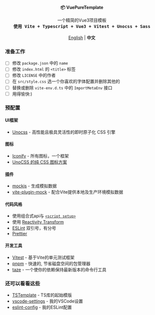 <p align="center">
  <strong>📦 VuePureTemplate</strong><br><br>
    一个精简的Vue3项目模板<br>
  <samp><b>使用 Vite + Typescript + Vue3 + Vitest + Unocss + Sass</b></samp><br><br>
  <a href="./README.md">English</a> | <b>中文</b>
</p>


### 准备工作

- [ ] 修改 `package.json` 中的 `name`
- [ ] 修改 `index.html` 的 `<title>` 标签
- [ ] 修改 `LICENSE` 中的作者
- [ ] 在 `src/style.css` 选一个你喜欢的字体配置并删除其他的
- [ ] 替换或删除 `vite-env.d.ts` 中的 `ImportMetaEnv` 接口 
- [ ] 用得愉快:)

### 预配置

#### UI框架

- [Unocss](https://github.com/antfu/unocss) - 高性能且极具灵活性的即时原子化 CSS 引擎

#### 图标

- [Iconify](https://iconify.design/) - 所有图标，一个框架
- [UnoCSS 的纯 CSS 图标方案](https://github.com/antfu/unocss/tree/main/packages/preset-icons)



#### 插件

- [mockjs](https://github.com/nuysoft/Mock) - 生成模拟数据
- [vite-plugin-mock](https://github.com/vbenjs/vite-plugin-mock) - 配合Vite提供本地及生产环境模拟数据

#### 代码风格

- 使用组合式api与 [`<script setup>`](https://github.com/vuejs/rfcs/pull/227)
- 使用 [Reactivity Transform](https://vuejs.org/guide/extras/reactivity-transform.html#reactivity-transform)
- [ESLint](https://eslint.org/) 双引号，有分号
- [Prettier](https://prettier.io/)

#### 开发工具

- [Vitest](https://github.com/vitest-dev/vitest) - 基于Vite的单元测试框架
- [pnpm](https://pnpm.js.org/) - 快速的, 节省磁盘空间的包管理器
- [taze](https://github.com/antfu/taze) - 一个使你的依赖保持最新版本的命令行工具

### 还可以看看这些

- [TSTemplate](https://github.com/Bernankez/TSTemplate) - TS库的起始模版
- [vscode-settings](https://github.com/Bernankez/vscode-settings) - 我的VSCode设置
- [eslint-config](https://github.com/Bernankez/eslint-config) - 我的ESLint配置
